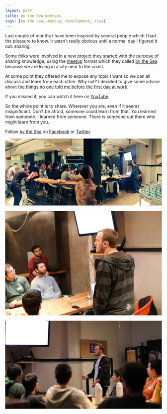 ```yaml
---
layout: post
title: by the Sea meetups
tags: [by the sea, meetup, development, tips]
---
```


<p>Last couple of months I have been inspired by several people which I had the pleasure to know. It wasn't really obvious until a normal day I figured it out: sharing.</p>
<p>Some folks were involved in a new project they started with the purpose of sharing knowledge, using the <a href="https://www.meetup.com/by-the-Sea-mdp/">meetup</a> format which they called <a href="https://bytheseamdp.github.io/">by the Sea</a> because we are living in a city near to the coast.</p>
<p>At some point they offered me to expose any topic I want so we can all discuss and learn from each other. Why not? I decided to give some advice about <a href="https://slides.com/matiasbeckerle/the-things-no-one-told-me-before-the-first-day">the things no one told me before the first day at work</a>.</p>
<p>If you missed it, you can watch it here on <a href="https://youtu.be/jSOOA34tm7w">YouTube</a>.</p>
<p>So the whole point is to share. Wherever you are, even if it seems insignificant. Don't be afraid, someone could learn from that. You learned from someone. I learned from someone. There is someone out there who might learn from you.</p>
<p>Follow <a href="https://bytheseamdp.github.io/">by the Sea</a> on <a href="https://www.facebook.com/bytheseamdp">Facebook</a> or <a href="https://twitter.com/bytheseamdq">Twitter</a>.</p>
<p><img src="/public/img/by-the-sea-meetups/by-the-sea-meetup-1.jpg" alt="The things no one told me before the first day" /></p>
<p><img src="/public/img/by-the-sea-meetups/by-the-sea-meetup-2.jpg" alt="The things no one told me before the first day" /></p>
<p><img src="/public/img/by-the-sea-meetups/by-the-sea-meetup-3.jpg" alt="The things no one told me before the first day" /></p>
